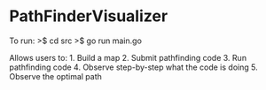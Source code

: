 # PathFinderVisualizer

To run:
    >$ cd src
    >$ go run main.go

Allows users to:
    1. Build a map
    2. Submit pathfinding code 
    3. Run pathfinding code
    4. Observe step-by-step what the code is doing
    5. Observe the optimal path